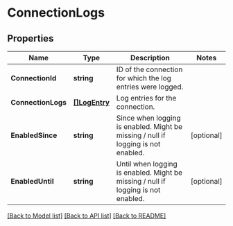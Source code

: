 # ConnectionLogs

## Properties

Name | Type | Description | Notes
------------ | ------------- | ------------- | -------------
**ConnectionId** | **string** | ID of the connection for which the log entries were logged. | 
**ConnectionLogs** | [**[]LogEntry**](LogEntry.md) | Log entries for the connection. | 
**EnabledSince** | **string** | Since when logging is enabled. Might be missing / null if logging is not enabled. | [optional] 
**EnabledUntil** | **string** | Until when logging is enabled. Might be missing / null if logging is not enabled. | [optional] 

[[Back to Model list]](../README.md#documentation-for-models) [[Back to API list]](../README.md#documentation-for-api-endpoints) [[Back to README]](../README.md)



